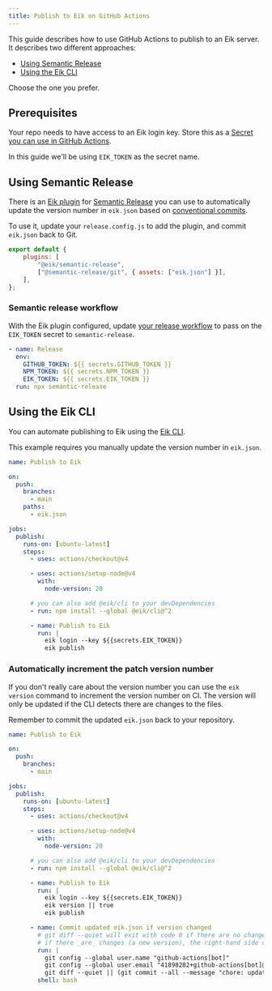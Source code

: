 ```yaml
---
title: Publish to Eik on GitHub Actions
---
```


This guide describes how to use GitHub Actions to publish to an Eik server. It describes two different approaches:

- [Using Semantic Release](#using-semantic-release)
- [Using the Eik CLI](#using-the-eik-cli)

Choose the one you prefer.

## Prerequisites

Your repo needs to have access to an Eik login key. Store this as a [Secret you can use in GitHub Actions](https://docs.github.com/en/actions/security-guides/using-secrets-in-github-actions).

In this guide we'll be using `EIK_TOKEN` as the secret name.

## Using Semantic Release

There is an [Eik plugin](https://github.com/eik-lib/semantic-release#readme) for [Semantic Release](https://semantic-release.gitbook.io/semantic-release) you can use to automatically update the version number in `eik.json` based on [conventional commits](https://www.conventionalcommits.org/).

To use it, update your `release.config.js` to add the plugin, and commit `eik.json` back to Git.

```js
export default {
	plugins: [
		"@eik/semantic-release",
		["@semantic-release/git", { assets: ["eik.json"] }],
	],
};
```

### Semantic release workflow

With the Eik plugin configured, update [your release workflow](https://semantic-release.gitbook.io/semantic-release/recipes/ci-configurations/github-actions#github-workflows-release.yml-configuration-for-node-projects) to pass on the `EIK_TOKEN` secret to `semantic-release`.

```yaml
- name: Release
  env:
    GITHUB_TOKEN: ${{ secrets.GITHUB_TOKEN }}
    NPM_TOKEN: ${{ secrets.NPM_TOKEN }}
    EIK_TOKEN: ${{ secrets.EIK_TOKEN }}
  run: npx semantic-release
```

## Using the Eik CLI

You can automate publishing to Eik using the [Eik CLI](/docs/reference/at-eik-cli/).

This example requires you manually update the version number in `eik.json`.

```yaml
name: Publish to Eik

on:
  push:
    branches:
      - main
    paths:
      - eik.json

jobs:
  publish:
    runs-on: [ubuntu-latest]
    steps:
      - uses: actions/checkout@v4

      - uses: actions/setup-node@v4
        with:
          node-version: 20

      # you can also add @eik/cli to your devDependencies
      - run: npm install --global @eik/cli@^2

      - name: Publish to Eik
        run: |
          eik login --key ${{secrets.EIK_TOKEN}}
          eik publish
```

### Automatically increment the patch version number

If you don't really care about the version number you can use the `eik version` command to increment the version number on CI.
The version will only be updated if the CLI detects there are changes to the files.

Remember to commit the updated `eik.json` back to your repository.

```yaml
name: Publish to Eik

on:
  push:
    branches:
      - main

jobs:
  publish:
    runs-on: [ubuntu-latest]
    steps:
      - uses: actions/checkout@v4

      - uses: actions/setup-node@v4
        with:
          node-version: 20

      # you can also add @eik/cli to your devDependencies
      - run: npm install --global @eik/cli@^2

      - name: Publish to Eik
        run: |
          eik login --key ${{secrets.EIK_TOKEN}}
          eik version || true
          eik publish

      - name: Commit updated eik.json if version changed
        # git diff --quiet will exit with code 0 if there are no changes.
        # if there _are_ changes (a new version), the right-hand side of || will run
        run: |
          git config --global user.name "github-actions[bot]"
          git config --global user.email "41898282+github-actions[bot]@users.noreply.github.com"
          git diff --quiet || (git commit --all --message "chore: update version number in eik.json [skip ci]" && git push origin HEAD)
        shell: bash
```
